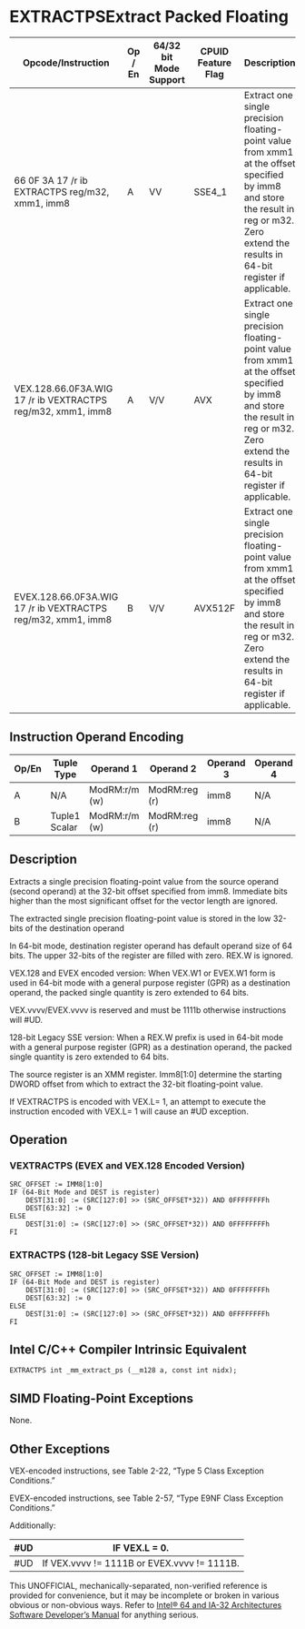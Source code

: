 # EXTRACTPS**Extract Packed Floating**

| Opcode/Instruction                                           | Op / En | 64/32 bit Mode Support | CPUID Feature Flag | Description                                                                                                                                                                               |
| ------------------------------------------------------------ | ------- | ---------------------- | ------------------ | ----------------------------------------------------------------------------------------------------------------------------------------------------------------------------------------- |
| 66 0F 3A 17 /r ib EXTRACTPS reg/m32, xmm1, imm8              | A       | VV                     | SSE4_1             | Extract one single precision floating-point value from xmm1 at the offset specified by imm8 and store the result in reg or m32. Zero extend the results in 64-bit register if applicable. |
| VEX.128.66.0F3A.WIG 17 /r ib VEXTRACTPS reg/m32, xmm1, imm8  | A       | V/V                    | AVX                | Extract one single precision floating-point value from xmm1 at the offset specified by imm8 and store the result in reg or m32. Zero extend the results in 64-bit register if applicable. |
| EVEX.128.66.0F3A.WIG 17 /r ib VEXTRACTPS reg/m32, xmm1, imm8 | B       | V/V                    | AVX512F            | Extract one single precision floating-point value from xmm1 at the offset specified by imm8 and store the result in reg or m32. Zero extend the results in 64-bit register if applicable. |

## Instruction Operand Encoding

| Op/En | Tuple Type    | Operand 1     | Operand 2     | Operand 3 | Operand 4 |
| ----- | ------------- | ------------- | ------------- | --------- | --------- |
| A     | N/A           | ModRM:r/m (w) | ModRM:reg (r) | imm8      | N/A       |
| B     | Tuple1 Scalar | ModRM:r/m (w) | ModRM:reg (r) | imm8      | N/A       |

## Description

Extracts a single precision floating-point value from the source operand (second operand) at the 32-bit offset specified from imm8. Immediate bits higher than the most significant offset for the vector length are ignored.

The extracted single precision floating-point value is stored in the low 32-bits of the destination operand

In 64-bit mode, destination register operand has default operand size of 64 bits. The upper 32-bits of the register are filled with zero. REX.W is ignored.

VEX.128 and EVEX encoded version: When VEX.W1 or EVEX.W1 form is used in 64-bit mode with a general purpose register (GPR) as a destination operand, the packed single quantity is zero extended to 64 bits.

VEX.vvvv/EVEX.vvvv is reserved and must be 1111b otherwise instructions will #​​​UD.

128-bit Legacy SSE version: When a REX.W prefix is used in 64-bit mode with a general purpose register (GPR) as a destination operand, the packed single quantity is zero extended to 64 bits.

The source register is an XMM register. Imm8[1:0] determine the starting DWORD offset from which to extract the 32-bit floating-point value.

If VEXTRACTPS is encoded with VEX.L= 1, an attempt to execute the instruction encoded with VEX.L= 1 will cause an #​​​UD exception.

## Operation

### VEXTRACTPS (EVEX and VEX.128 Encoded Version)

```
SRC_OFFSET := IMM8[1:0]
IF (64-Bit Mode and DEST is register)
    DEST[31:0] := (SRC[127:0] >> (SRC_OFFSET*32)) AND 0FFFFFFFFh
    DEST[63:32] := 0
ELSE
    DEST[31:0] := (SRC[127:0] >> (SRC_OFFSET*32)) AND 0FFFFFFFFh
FI

```

### EXTRACTPS (128-bit Legacy SSE Version)

```
SRC_OFFSET := IMM8[1:0]
IF (64-Bit Mode and DEST is register)
    DEST[31:0] := (SRC[127:0] >> (SRC_OFFSET*32)) AND 0FFFFFFFFh
    DEST[63:32] := 0
ELSE
    DEST[31:0] := (SRC[127:0] >> (SRC_OFFSET*32)) AND 0FFFFFFFFh
FI

```

## Intel C/C++ Compiler Intrinsic Equivalent

```
EXTRACTPS int _mm_extract_ps (__m128 a, const int nidx);

```

## SIMD Floating-Point Exceptions

None.

## Other Exceptions

VEX-encoded instructions, see Table 2-22, “Type 5 Class Exception Conditions.”

EVEX-encoded instructions, see Table 2-57, “Type E9NF Class Exception Conditions.”

Additionally:

| #​​​UD | IF VEX.L = 0.                               |
| ------ | ------------------------------------------- |
| #​​​UD | If VEX.vvvv != 1111B or EVEX.vvvv != 1111B. |

This UNOFFICIAL, mechanically-separated, non-verified reference is provided for convenience, but it may be
incomplete or broken in various obvious or non-obvious
ways. Refer to [Intel® 64 and IA-32 Architectures Software Developer’s Manual](https://software.intel.com/en-us/download/intel-64-and-ia-32-architectures-sdm-combined-volumes-1-2a-2b-2c-2d-3a-3b-3c-3d-and-4) for anything serious.
